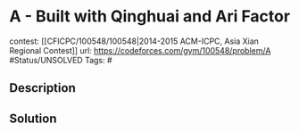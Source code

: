 # A - Built with Qinghuai and Ari Factor

contest: [[CFICPC/100548/100548|2014-2015 ACM-ICPC, Asia Xian Regional Contest]]
url: https://codeforces.com/gym/100548/problem/A
#Status/UNSOLVED
Tags: #

## Description

## Solution

